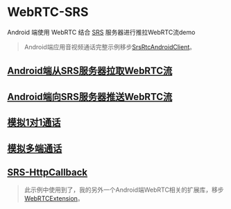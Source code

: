 # WebRTC-SRS
Android 端使用 WebRTC 结合 [SRS](https://github.com/ossrs/srs) 服务器进行推拉WebRTC流demo
> Android端应用音视频通话完整示例移步[SrsRtcAndroidClient](https://github.com/shenbengit/SrsRtcAndroidClient)。

## [Android端从SRS服务器拉取WebRTC流](https://github.com/shenbengit/WebRTC-SRS/tree/master/pull)
## [Android端向SRS服务器推送WebRTC流](https://github.com/shenbengit/WebRTC-SRS/tree/master/push)
## [模拟1对1通话](https://github.com/shenbengit/WebRTC-SRS/tree/master/p2p)
## [模拟多端通话](https://github.com/shenbengit/WebRTC-SRS/tree/master/multichannel)
## [SRS-HttpCallback](https://github.com/shenbengit/WebRTC-SRS/tree/master/http-callback)

> 此示例中使用到了，我的另外一个Android端WebRTC相关的扩展库，移步[WebRTCExtension](https://github.com/shenbengit/WebRTCExtension)。
